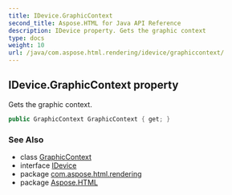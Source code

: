 ```yaml
---
title: IDevice.GraphicContext
second_title: Aspose.HTML for Java API Reference
description: IDevice property. Gets the graphic context
type: docs
weight: 10
url: /java/com.aspose.html.rendering/idevice/graphiccontext/
---
```

## IDevice.GraphicContext property

Gets the graphic context.

```java
public GraphicContext GraphicContext { get; }
```

### See Also

* class [GraphicContext](../../graphiccontext/)
* interface [IDevice](../)
* package [com.aspose.html.rendering](../../idevice/)
* package [Aspose.HTML](../../../)
